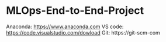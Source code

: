 # MLOps-End-to-End-Project
Anaconda: https://www.anaconda.com
VS code: https://code.visualstudio.com/dowload
Git: https://git-scm-com
